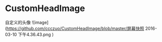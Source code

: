 # CustomHeadImage
自定义的头像
![image](https://github.com/ccczuo/CustomHeadImage/blob/master/屏幕快照 2016-03-10 下午4.36.43.png )
